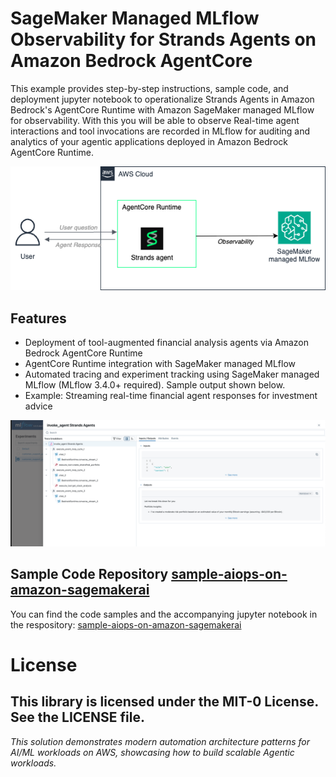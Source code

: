 

# SageMaker Managed MLflow Observability for Strands Agents on Amazon Bedrock AgentCore
This example provides step-by-step instructions, sample code, and deployment jupyter notebook to operationalize Strands Agents in Amazon Bedrock's AgentCore Runtime with Amazon SageMaker managed MLflow for observability. With this you will be able to observe Real-time agent interactions and tool invocations are recorded in MLflow for auditing and analytics of your agentic applications deployed in Amazon Bedrock AgentCore Runtime.

![image](./images/sagemaker-mlflow-agentCore.png)

## Features
- Deployment of tool-augmented financial analysis agents via Amazon Bedrock AgentCore Runtime
- AgentCore Runtime integration with SageMaker managed MLflow
- Automated tracing and experiment tracking using SageMaker managed MLflow (MLflow 3.4.0+ required). Sample output shown below.
- Example: Streaming real-time financial agent responses for investment advice

![image](./images/sagemaker-mlflow-output.png)

## Sample Code Repository [sample-aiops-on-amazon-sagemakerai](https://github.com/aws-samples/sample-aiops-on-amazon-sagemakerai/tree/main/examples/sagemaker-mlflow-agentcore-runtime)
You can find the code samples and the accompanying jupyter notebook in the respository: [sample-aiops-on-amazon-sagemakerai](https://github.com/aws-samples/sample-aiops-on-amazon-sagemakerai/tree/main/examples/sagemaker-mlflow-agentcore-runtime)

# License
This library is licensed under the MIT-0 License. See the LICENSE file.
---

*This solution demonstrates modern automation architecture patterns for AI/ML workloads on AWS, showcasing how to build scalable Agentic workloads.*